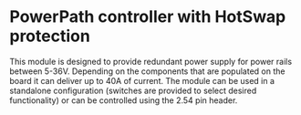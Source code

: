 # PowerPath controller with HotSwap protection

This module is designed to provide redundant power supply for power rails between 5-36V. Depending on the components that are populated on the board it can deliver up to 40A of current. The module can be used in a standalone configuration (switches are provided to select desired functionality) or can be controlled using the 2.54 pin header.

